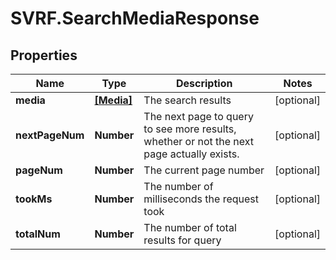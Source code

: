 # SVRF.SearchMediaResponse

## Properties
Name | Type | Description | Notes
------------ | ------------- | ------------- | -------------
**media** | [**[Media]**](Media.md) | The search results | [optional] 
**nextPageNum** | **Number** | The next page to query to see more results, whether or not the next page actually exists. | [optional] 
**pageNum** | **Number** | The current page number | [optional] 
**tookMs** | **Number** | The number of milliseconds the request took | [optional] 
**totalNum** | **Number** | The number of total results for query | [optional] 


